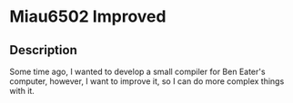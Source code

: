 # Miau6502 Improved 

## Description 
Some time ago, I wanted to develop a small compiler for Ben Eater's computer, however, I want to improve it, so I can do more complex things with it.